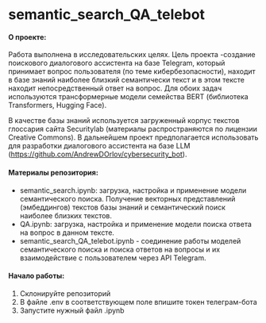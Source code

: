 # semantic_search_QA_telebot

#### О проекте:
Работа выполнена в исследовательских целях. Цель проекта -создание поискового диалогового ассистента на базе Telegram, который принимает вопрос пользователя (по теме кибербезопасности), находит в базе знаний наиболее близкий семантически текст и в этом тексте находит непосредственный ответ на вопрос. Для обоих задач используются трансформерные модели семейства BERT (библиотека Transformers, Hugging Face).

В качестве базы знаний используется загруженный корпус текстов глоссария сайта Securitylab (материалы распространяются по лицензии Creative Commons). В дальнейшем проект предполагается использовать для разработки диалогового ассистента на базе LLM (https://github.com/AndrewDOrlov/cybersecurity_bot).

#### Материалы репозитория:
- semantic_search.ipynb: загрузка, настройка и применение модели семантического поиска. Получение векторных представлений (эмбеддингов) текстов базы знаний и семантический поиск наиболее близких текстов.
- QA.ipynb: загрузка, настройка и применение модели поиска ответа на вопрос в данном тексте.
- semantic_search_QA_telebot.ipynb - соединение работы моделей семантического поиска и поиска ответов на вопросы и их взаимодействие с пользователем через API Telegram.

#### Начало работы:
1. Склонируйте репозиторий
2. В файле .env в соответствующем поле впишите токен телеграм-бота
3. Запустите нужный файл .ipynb
